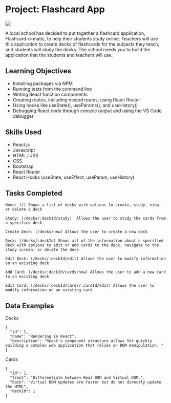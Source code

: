 # Project: Flashcard App

<img src="https://christopherjsoriano.vercel.app/assets/img/portfolio/flashcard-o-matic.png" >

A local school has decided to put together a flashcard application, Flashcard-o-matic, to help their students study online. Teachers will use this application to create decks of flashcards for the subjects they teach, and students will study the decks. The school needs you to build the application that the students and teachers will use.

## Learning Objectives

- Installing packages via NPM
- Running tests from the command line
- Writing React function components
- Creating routes, including nested routes, using React Router
- Using hooks like useState(), useParams(), and useHistory()
- Debugging React code through console output and using the VS Code debugger


## Skills Used

- React.js
- Javascript
- HTML / JSX
- CSS
- Bootstrap
- React Router
- React Hooks (useState, useEffect, useParam, useHistory)


## Tasks Completed

```
Home: (/) Shows a list of decks with options to create, study, view, or delete a deck
```
```
Study: (/decks/:deckId/study)  Allows the user to study the cards from a specified deck
```
```
Create Deck: (/decks/new) Allows the user to create a new deck
```
```
Deck: (/decks/:deckId) Shows all of the information about a specified deck with options to edit or add cards to the deck, navigate to the study screen, or delete the deck
```
```
Edit Deck: (/decks/:deckId/edit) Allows the user to modify information on an existing deck
```
```
Add Card: (/decks/:deckId/cards/new) Allows the user to add a new card to an existing deck
```
```
Edit Card: (/decks/:deckId/cards/:cardId/edit) Allows the user to modify information on an existing card
```

## Data Examples

Decks
```
{
  "id": 1,
  "name": "Rendering in React",
  "description": "React's component structure allows for quickly building a complex web application that relies on DOM manipulation. "
}
```

Cards
```
{
  "id": 1,
  "front": "Differentiate between Real DOM and Virtual DOM.",
  "back": "Virtual DOM updates are faster but do not directly update the HTML",
  "deckId": 1
}
```

## 




